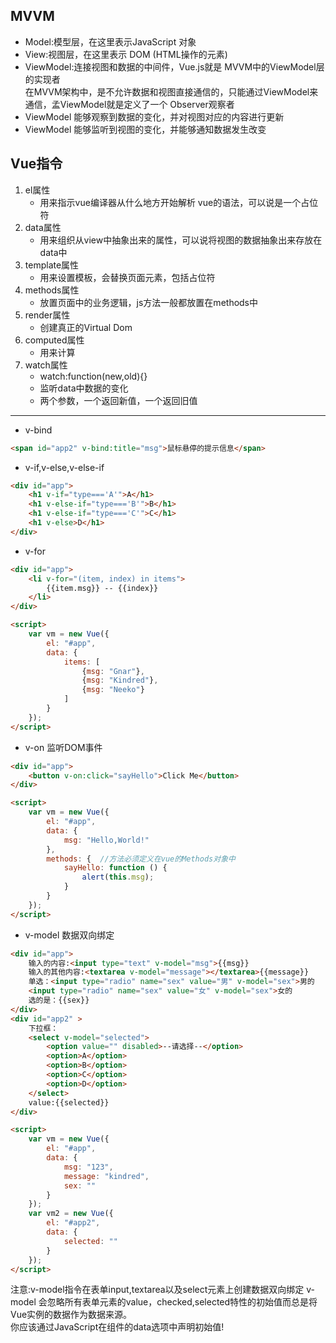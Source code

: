 ## MVVM
- Model:模型层，在这里表示JavaScript 对象  
- View:视图层，在这里表示 DOM (HTML操作的元素)  
- ViewModel:连接视图和数据的中间件，Vue.js就是 MVVM中的ViewModel层的实现者  
在MVVM架构中，是不允许数据和视图直接通信的，只能通过ViewModel来通信，孟ViewModel就是定义了一个 Observer观察者
- ViewModel 能够观察到数据的变化，并对视图对应的内容进行更新
- ViewModel 能够监听到视图的变化，并能够通知数据发生改变

## Vue指令
1. el属性  
    - 用来指示vue编译器从什么地方开始解析 vue的语法，可以说是一个占位符
2. data属性
    - 用来组织从view中抽象出来的属性，可以说将视图的数据抽象出来存放在data中
3. template属性
    - 用来设置模板，会替换页面元素，包括占位符
4. methods属性
    - 放置页面中的业务逻辑，js方法一般都放置在methods中
5. render属性
    - 创建真正的Virtual Dom
6. computed属性
    - 用来计算
7. watch属性
    - watch:function(new,old){}
    - 监听data中数据的变化
    - 两个参数，一个返回新值，一个返回旧值
___
- v-bind
```html
<span id="app2" v-bind:title="msg">鼠标悬停的提示信息</span>
```
- v-if,v-else,v-else-if
```html
<div id="app">
    <h1 v-if="type==='A'">A</h1>
    <h1 v-else-if="type==='B'">B</h1>
    <h1 v-else-if="type==='C'">C</h1>
    <h1 v-else>D</h1>
</div>
```
- v-for
```html
<div id="app">
    <li v-for="(item, index) in items">
        {{item.msg}} -- {{index}}
    </li>
</div>

<script>
    var vm = new Vue({
        el: "#app",
        data: {
            items: [
                {msg: "Gnar"},
                {msg: "Kindred"},
                {msg: "Neeko"}
            ]
        }
    });
</script>
```
- v-on 监听DOM事件
```html
<div id="app">
    <button v-on:click="sayHello">Click Me</button>
</div>

<script>
    var vm = new Vue({
        el: "#app",
        data: {
            msg: "Hello,World!"
        },
        methods: {  //方法必须定义在vue的Methods对象中
            sayHello: function () {
                alert(this.msg);
            }
        }
    });
</script>
```
- v-model 数据双向绑定

```html
<div id="app">
    输入的内容:<input type="text" v-model="msg">{{msg}}
    输入的其他内容:<textarea v-model="message"></textarea>{{message}}
    单选：<input type="radio" name="sex" value="男" v-model="sex">男的
    <input type="radio" name="sex" value="女" v-model="sex">女的
    选的是：{{sex}}
</div>
<div id="app2" >
    下拉框：
    <select v-model="selected">
        <option value="" disabled>--请选择--</option>
        <option>A</option>
        <option>B</option>
        <option>C</option>
        <option>D</option>
    </select>
    value:{{selected}}
</div>

<script>
    var vm = new Vue({
        el: "#app",
        data: {
            msg: "123",
            message: "kindred",
            sex: ""
        }
    });
    var vm2 = new Vue({
        el: "#app2",
        data: {
            selected: ""
        }
    });
</script>
```
注意:v-model指令在表单input,textarea以及select元素上创建数据双向绑定 v-model  会忽略所有表单元素的value，checked,selected特性的初始值而总是将Vue实例的数据作为数据来源。  
你应该通过JavaScript在组件的data选项中声明初始值!
